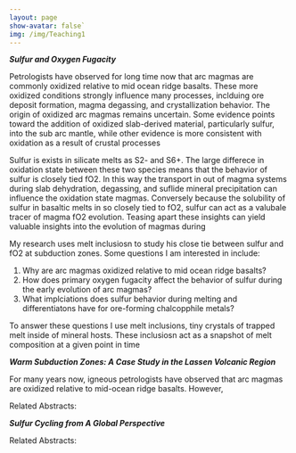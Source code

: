 ```yaml
---
layout: page
show-avatar: false`
img: /img/Teaching1
---
```


**_Sulfur and Oxygen Fugacity_**

Petrologists have observed for long time now that arc magmas are commonly oxidized relative to mid ocean ridge basalts. These more oxidized conditions strongly influence many processes, inclduing ore deposit formation, magma degassing, and crystallization behavior. The origin of oxidized arc magmas remains uncertain. Some evidence points toward the addition of oxidized slab-derived material, particularly sulfur, into the sub arc mantle, while other evidence is more consistent with oxidation as a result of crustal processes

Sulfur is exists in silicate melts as S2- and S6+. The large differece in oxidation state between these two species means that the behavior of sulfur is closely tied fO2. In this way the transport in out of magma systems during slab dehydration, degassing, and suflide mineral precipitation can influence the oxidation state magmas. Conversely because the solubility of sulfur in basaltic melts in so closely tied to fO2, sulfur can act as a valubale tracer of magma fO2 evolution. Teasing apart these insights can yield valuable insights into the evolution of magmas during 

My research uses melt inclusiosn to study  his close tie between sulfur and fO2 at subduction zones. Some questions I am interested in include:

1. Why are arc magmas oxidized relative to mid ocean ridge basalts? 
2. How does primary oxygen fugacity affect the behavior of sulfur during the early evolution of arc magmas?
3. What implciations does sulfur behavior during melting and differentiatons have for ore-forming chalcopphile metals?

To answer these questions I use melt inclusions, tiny crystals of trapped melt inside of mineral hosts. These inclusiosn act as a snapshot of melt composition at a given point in time

**_Warm Subduction Zones: A Case Study in the Lassen Volcanic Region_**

For many years now, igneous petrologists have observed that arc magmas are oxidized relative to mid-ocean ridge basalts. However, 

Related Abstracts:  

**_Sulfur Cycling from A Global Perspective_**

Related Abstracts: